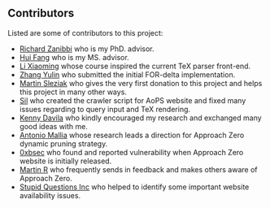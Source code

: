 ## Contributors

Listed are some of contributors to this project:
* [Richard Zanibbi](https://www.cs.rit.edu/~rlaz/) who is my PhD. advisor.
* [Hui Fang](https://www.eecis.udel.edu/~hfang/) who is my MS. advisor.
* [Li Xiaoming](https://www.eecis.udel.edu/~xli/) whose course inspired the current TeX parser front-end.
* [Zhang Yulin](https://github.com/yzhan018) who submitted the initial FOR-delta implementation.
* [Martin Sleziak](https://math.stackexchange.com/users/8297/martin-sleziak) who gives the very first donation to this project and helps this project in many other ways.
* [Sil](https://github.com/TheSil) who created the crawler script for AoPS website and fixed many issues regarding to query input and TeX rendering.
* [Kenny Davila](http://kdavila.com) who kindly encouraged my research and exchanged many good ideas with me.
* [Antonio Mallia](https://github.com/amallia) whose research leads a direction for Approach Zero dynamic pruning strategy.
* [0xbsec](https://github.com/0xbsec) who found and reported vulnerability when Approach Zero website is initially released.
* [Martin R](https://stackoverflow.com/users/1187415/martin-r) who frequently sends in feedback and makes others aware of Approach Zero.
* [Stupid Questions Inc](https://chat.stackexchange.com/users/386041) who helped to identify some important website availability issues.
